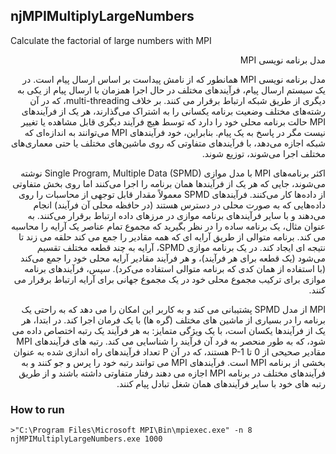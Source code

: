 ## njMPIMultiplyLargeNumbers
Calculate the factorial of large numbers with MPI

<p dir='rtl' align='right'>
مدل برنامه نویسی MPI
  </p>
  <p dir='rtl' align='right'>
مدل برنامه نویسی MPI همانطور که از نامش پیداست بر اساس ارسال پیام است. در یک سیستم ارسال پیام، فرآیندهای مختلف در حال اجرا همزمان با ارسال پیام از یکی به دیگری از طریق شبکه ارتباط برقرار می کنند. بر خلاف multi-threading، که در آن رشته‌های مختلف وضعیت برنامه یکسانی را به اشتراک می‌گذارند، هر یک از فرآیندهای MPI حالت برنامه محلی خود را دارد که توسط هیچ فرآیند دیگری قابل مشاهده یا تغییر نیست مگر در پاسخ به یک پیام. بنابراین، خود فرآیندهای MPI می‌توانند به اندازه‌ای که شبکه اجازه می‌دهد، با فرآیندهای متفاوتی که روی ماشین‌های مختلف یا حتی معماری‌های مختلف اجرا می‌شوند، توزیع شوند.
</p>
<p dir='rtl' align='right'>
اکثر برنامه‌های MPI با مدل موازی Single Program, Multiple Data (SPMD) نوشته می‌شوند، جایی که هر یک از فرآیندها همان برنامه را اجرا می‌کنند اما روی بخش متفاوتی از داده‌ها کار می‌کنند. فرآیندهای SPMD معمولاً مقدار قابل توجهی از محاسبات را روی داده‌هایی که به صورت محلی در دسترس هستند (در حافظه محلی آن فرآیند) انجام می‌دهند و با سایر فرآیندهای برنامه موازی در مرزهای داده ارتباط برقرار می‌کنند. به عنوان مثال، یک برنامه ساده را در نظر بگیرید که مجموع تمام عناصر یک آرایه را محاسبه می کند. برنامه متوالی از طریق آرایه ای که همه مقادیر را جمع می کند حلقه می زند تا نتیجه ای ایجاد کند. در یک برنامه موازی SPMD، آرایه به چند قطعه مختلف تقسیم می‌شود (یک قطعه برای هر فرآیند)، و هر فرآیند مقادیر آرایه محلی خود را جمع می‌کند (با استفاده از همان کدی که برنامه متوالی استفاده می‌کرد). سپس، فرآیندهای برنامه موازی برای ترکیب مجموع محلی خود در یک مجموع جهانی برای آرایه ارتباط برقرار می کنند.
</p>
<p dir='rtl' align='right'>
MPI از مدل SPMD پشتیبانی می کند و به کاربر این امکان را می دهد که به راحتی یک برنامه را در بسیاری از ماشین های مختلف (گره ها) با یک فرمان اجرا کند. در ابتدا، هر یک از فرآیندها یکسان است، با یک ویژگی متمایز: به هر فرآیند یک رتبه اختصاص داده می شود، که به طور منحصر به فرد آن فرآیند را شناسایی می کند. رتبه های فرآیندهای MPI مقادیر صحیحی از 0 تا P-1 هستند، که در آن P تعداد فرآیندهای راه اندازی شده به عنوان بخشی از برنامه MPI است. فرآیندهای MPI می توانند رتبه خود را پرس و جو کنند و به فرآیندهای مختلف در برنامه MPI اجازه می دهند رفتار متفاوتی داشته باشند و از طریق رتبه های خود با سایر فرآیندهای همان شغل تبادل پیام کنند.
</p>

### How to run
```
>"C:\Program Files\Microsoft MPI\Bin\mpiexec.exe" -n 8 njMPIMultiplyLargeNumbers.exe 1000
```
